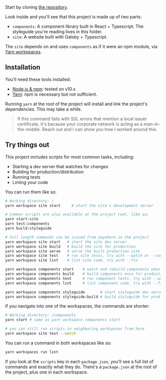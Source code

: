 Start by cloning [the repository](https://www.github.com/joestrouth1/split-app).

Look inside and you'll see that this project is made up of two parts:

- `components`: A component library built in React + Typescript. The
  styleguide you're reading lives in this folder.
- `site`: A website built with Gatsby + Typescript.

The `site` depends on and uses `components` as if it were an npm module, via
[Yarn workspaces](https://yarnpkg.com/lang/en/docs/workspaces/).

## Installation

You'll need these tools installed:

- [Node.js & npm](https://nodejs.org/en/): tested on v10.x
- [Yarn](https://yarnpkg.com/): npm is necessary but not sufficient.

Running `yarn` at the root of the project will install and link the project's
dependencies. This may take a while.

> If this command fails with SSL errors that mention a local issuer certificate,
> it's because your corporate network is acting as a man-in-the-middle. Reach
> out and I can show you how I worked around this.

## Try things out

This project includes scripts for most common tasks, including:

- Starting a dev server that watches for changes
- Building for production/distribution
- Running tests
- Linting your code

You can run them like so:

```bash
# Working directory: /
yarn workspace site start     # start the site's development server

# Common scripts are also available at the project root, like so:
yarn start:site
yarn test:components
yarn build:styleguide

# Full length commands can be issued from anywhere in the project
yarn workspace site start   # start the site dev server
yarn workspace site build   # build the site for production
yarn workspace site serve   # serve the built production site
yarn workspace site test    # run site tests. try with --watch or --coverage
yarn workspace site lint    # lint site code. try with --fix

yarn workspace components start    # watch and rebuild components when changed
yarn workspace components build    # build components once for production
yarn workspace components test     # run component tests. try with --watch
yarn workspace components lint     # lint component code. try with --fix

yarn workspace components styleguide       # start styleguide dev server
yarn workspace components styleguide:build # build styleguide for prod
```

If you navigate into one of the workspaces, the commands are shorter:

```bash
# Working directory: /components
yarn start # same as yarn workspace components start

# you can still run scripts in neighboring workspaces from here
yarn workspace site test --watch
```

You can run a command in both workspaces like so:

```bash
yarn workspaces run lint
```

If you look at the `scripts` key in each `package.json`, you'll see a full list
of commands and exactly what they do. There's a `package.json` at the root of
the project, plus one in each workspace.
